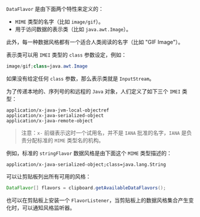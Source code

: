 `DataFlavor` 是由下面两个特性来定义的：

+ `MIME` 类型的名字（比如 `image/gif`）。
+ 用于访问数据的表示类（比如 `java.awt.Image`）。

此外，每一种数据风格都有一个适合人类阅读的名字（比如 "GIF Image"）。

表示类可以用 `IMEI` 类型的 `class` 参数设定，例如：

```java
image/gif;class=java.awt.Image
```

如果没有给定任何 `class` 参数，那么表示类就是 `InputStream`。

为了传递本地的、序列号的和远程的 `Java` 对象，人们定义了如下三个 `IMEI` 类型：

```
application/x-java-jvm-local-objectref
application/x-java-serialized-object
application/x-java-remote-object
```

> 注意：`x-` 前缀表示这时一个试用名，并不是 `IANA` 批准的名字，`IANA` 是负责分配标准的 `MIME` 类型名的机构。

例如，标准的 `stringFlavor` 数据风格是由下面这个 `MIME` 类型描述的：

```
application/x-java-serialized-object;class=java.lang.String
```

可以让剪贴板列出所有可用的风格：

```java
DataFlavor[] flavors = clipboard.getAvailableDataFlavors();
```

也可以在剪贴板上安装一个 `FlavorListener`，当剪贴板上的数据风格集合产生变化时，可以通知风格监听器。


